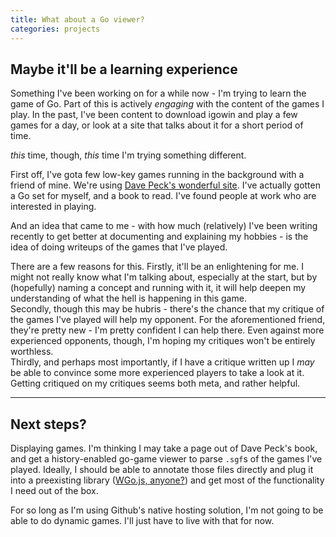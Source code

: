 ```yaml
---
title: What about a Go viewer?
categories: projects
---
```


## Maybe it'll be a learning experience

Something I've been working on for a while now - I'm trying to learn the game of Go. Part of this is actively _engaging_ with the content of the games I play. In the past, I've been content to download igowin and play a few games for a day, or look at a site that talks about it for a short period of time. 

_this_ time, though, _this_ time I'm trying something different.

First off, I've gota few low-key games running in the background with a friend of mine. We're using [Dave Peck's wonderful site](http://go.davepeck.org/get-going/). I've actually gotten a Go set for myself, and a book to read. I've found people at work who are interested in playing.

And an idea that came to me - with how much (relatively) I've been writing recently to get better at documenting and explaining my hobbies - is the idea of doing writeups of the games that I've played.

There are a few reasons for this. Firstly, it'll be an enlightening for me. I might not really know what I'm talking about, especially at the start, but by (hopefully) naming a concept and running with it, it will help deepen my understanding of what the hell is happening in this game.  
Secondly, though this may be hubris - there's the chance that my critique of the games I've played will help my opponent. For the aforementioned friend, they're pretty new - I'm pretty confident I can help there. Even against more experienced opponents, though, I'm hoping my critiques won't be entirely worthless.  
Thirdly, and perhaps most importantly, if I have a critique written up I _may_ be able to convince some more experienced players to take a look at it. Getting critiqued on my critiques seems both meta, and rather helpful.


<hr>

## Next steps?

Displaying games. I'm thinking I may take a page out of Dave Peck's book, and get a history-enabled go-game viewer to parse `.sgf`s of the games I've played. Ideally, I should be able to annotate those files directly and plug it into a preexisting library ([WGo.js, anyone?](http://wgo.waltheri.net/player)) and get most of the functionality I need out of the box.  

For so long as I'm using Github's native hosting solution, I'm not going to be able to do dynamic games. I'll just have to live with that for now.